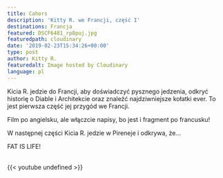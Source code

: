 ```yaml
---
title: Cahors
description: 'Kitty R. we Francji, część I'
destinations: Francja
featured: DSCF6481_rp8puj.jpg
featuredpath: cloudinary
date: '2019-02-23T15:34:26+00:00'
type: post
author: Kitty R.
featuredalt: Image hosted by Cloudinary
language: pl
---
```

Kicia R. jedzie do Francji, aby doświadczyć pysznego jedzenia, odkryć historię o Diable i Architekcie oraz znaleźć najdziwniejsze kołatki ever. To jest pierwsza część jej przygód we Francji. 

Film po angielsku, ale włączcie napisy, bo jest i fragment po francusku! 

W następnej części Kicia R. jedzie w Pireneje i odkrywa, że... 

FAT IS LIFE!



<br>{{< youtube undefined >}}</br>
